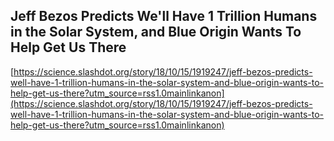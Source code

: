 ## Jeff Bezos Predicts We'll Have 1 Trillion Humans in the Solar System, and Blue Origin Wants To Help Get Us There
  
  [https://science.slashdot.org/story/18/10/15/1919247/jeff-bezos-predicts-well-have-1-trillion-humans-in-the-solar-system-and-blue-origin-wants-to-help-get-us-there?utm_source=rss1.0mainlinkanon](https://science.slashdot.org/story/18/10/15/1919247/jeff-bezos-predicts-well-have-1-trillion-humans-in-the-solar-system-and-blue-origin-wants-to-help-get-us-there?utm_source=rss1.0mainlinkanon)